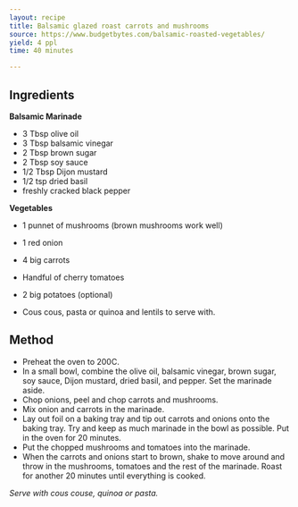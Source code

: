 ```yaml
---
layout: recipe
title: Balsamic glazed roast carrots and mushrooms
source: https://www.budgetbytes.com/balsamic-roasted-vegetables/
yield: 4 ppl
time: 40 minutes

---
```


## Ingredients
**Balsamic Marinade**

-   3 Tbsp olive oil
-   3 Tbsp balsamic vinegar
-   2 Tbsp brown sugar
-   2 Tbsp soy sauce
-   1/2 Tbsp Dijon mustard
-   1/2 tsp dried basil
-   freshly cracked black pepper

**Vegetables**
-   1 punnet of mushrooms (brown mushrooms work well)
-   1 red onion
-   4 big carrots 
- Handful of cherry tomatoes
 - 2 big potatoes (optional)

 - Cous cous,  pasta or quinoa and lentils  to serve with.
 
## Method
-   Preheat the oven to 200C. 
- In a small bowl, combine the olive oil, balsamic vinegar, brown sugar, soy sauce, Dijon mustard, dried basil, and pepper. Set the marinade aside.
- Chop onions, peel and chop carrots and mushrooms.
- Mix onion and carrots in the marinade. 
- Lay out foil on a baking tray and tip out carrots and onions onto the baking tray. Try and keep as much marinade in the bowl as possible. Put in the oven for 20 minutes. 
- Put the chopped mushrooms and tomatoes into the marinade. 
- When the carrots and onions start to brown, shake to move around and throw in the mushrooms, tomatoes and the rest of the marinade. Roast for another 20 minutes until everything is cooked. 

_Serve with cous couse, quinoa or pasta._

